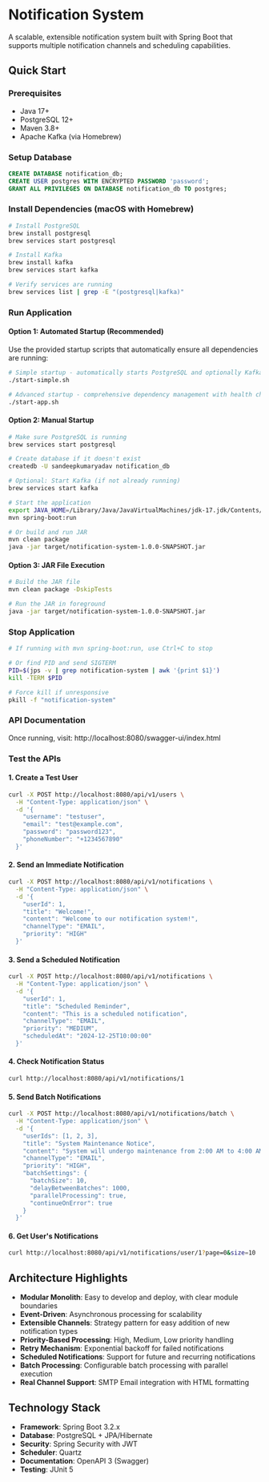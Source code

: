 # Notification System

A scalable, extensible notification system built with Spring Boot that supports multiple notification channels and scheduling capabilities.

## Quick Start

### Prerequisites
- Java 17+
- PostgreSQL 12+
- Maven 3.8+
- Apache Kafka (via Homebrew)

### Setup Database
```sql
CREATE DATABASE notification_db;
CREATE USER postgres WITH ENCRYPTED PASSWORD 'password';
GRANT ALL PRIVILEGES ON DATABASE notification_db TO postgres;
```

### Install Dependencies (macOS with Homebrew)
```bash
# Install PostgreSQL
brew install postgresql
brew services start postgresql

# Install Kafka
brew install kafka
brew services start kafka

# Verify services are running
brew services list | grep -E "(postgresql|kafka)"
```

### Run Application

#### Option 1: Automated Startup (Recommended)
Use the provided startup scripts that automatically ensure all dependencies are running:

```bash
# Simple startup - automatically starts PostgreSQL and optionally Kafka
./start-simple.sh

# Advanced startup - comprehensive dependency management with health checks
./start-app.sh
```

#### Option 2: Manual Startup
```bash
# Make sure PostgreSQL is running
brew services start postgresql

# Create database if it doesn't exist
createdb -U sandeepkumaryadav notification_db

# Optional: Start Kafka (if not already running)
brew services start kafka

# Start the application
export JAVA_HOME=/Library/Java/JavaVirtualMachines/jdk-17.jdk/Contents/Home
mvn spring-boot:run

# Or build and run JAR
mvn clean package
java -jar target/notification-system-1.0.0-SNAPSHOT.jar
```

#### Option 3: JAR File Execution
```bash
# Build the JAR file
mvn clean package -DskipTests

# Run the JAR in foreground
java -jar target/notification-system-1.0.0-SNAPSHOT.jar

```

### Stop Application
```bash
# If running with mvn spring-boot:run, use Ctrl+C to stop

# Or find PID and send SIGTERM
PID=$(jps -v | grep notification-system | awk '{print $1}')
kill -TERM $PID

# Force kill if unresponsive
pkill -f "notification-system"
```

### API Documentation
Once running, visit: http://localhost:8080/swagger-ui/index.html

### Test the APIs

#### 1. Create a Test User
```bash
curl -X POST http://localhost:8080/api/v1/users \
  -H "Content-Type: application/json" \
  -d '{
    "username": "testuser",
    "email": "test@example.com",
    "password": "password123",
    "phoneNumber": "+1234567890"
  }'
```

#### 2. Send an Immediate Notification
```bash
curl -X POST http://localhost:8080/api/v1/notifications \
  -H "Content-Type: application/json" \
  -d '{
    "userId": 1,
    "title": "Welcome!",
    "content": "Welcome to our notification system!",
    "channelType": "EMAIL",
    "priority": "HIGH"
  }'
```

#### 3. Send a Scheduled Notification
```bash
curl -X POST http://localhost:8080/api/v1/notifications \
  -H "Content-Type: application/json" \
  -d '{
    "userId": 1,
    "title": "Scheduled Reminder",
    "content": "This is a scheduled notification",
    "channelType": "EMAIL",
    "priority": "MEDIUM",
    "scheduledAt": "2024-12-25T10:00:00"
  }'
```

#### 4. Check Notification Status
```bash
curl http://localhost:8080/api/v1/notifications/1
```

#### 5. Send Batch Notifications
```bash
curl -X POST http://localhost:8080/api/v1/notifications/batch \
  -H "Content-Type: application/json" \
  -d '{
    "userIds": [1, 2, 3],
    "title": "System Maintenance Notice",
    "content": "System will undergo maintenance from 2:00 AM to 4:00 AM EST",
    "channelType": "EMAIL",
    "priority": "HIGH",
    "batchSettings": {
      "batchSize": 10,
      "delayBetweenBatches": 1000,
      "parallelProcessing": true,
      "continueOnError": true
    }
  }'
```

#### 6. Get User's Notifications
```bash
curl http://localhost:8080/api/v1/notifications/user/1?page=0&size=10
```

## Architecture Highlights

- **Modular Monolith**: Easy to develop and deploy, with clear module boundaries
- **Event-Driven**: Asynchronous processing for scalability
- **Extensible Channels**: Strategy pattern for easy addition of new notification types
- **Priority-Based Processing**: High, Medium, Low priority handling
- **Retry Mechanism**: Exponential backoff for failed notifications
- **Scheduled Notifications**: Support for future and recurring notifications
- **Batch Processing**: Configurable batch processing with parallel execution
- **Real Channel Support**: SMTP Email integration with HTML formatting

## Technology Stack

- **Framework**: Spring Boot 3.2.x
- **Database**: PostgreSQL + JPA/Hibernate
- **Security**: Spring Security with JWT
- **Scheduler**: Quartz
- **Documentation**: OpenAPI 3 (Swagger)
- **Testing**: JUnit 5